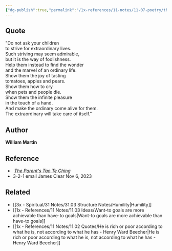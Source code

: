 ```yaml
---
{"dg-publish":true,"permalink":"/1x-references/11-notes/11-07-poetry/the-wonders-of-ordinary-life-william-martin/","title":"The wonders of ordinary life - William Martin","noteIcon":""}
---
```



## Quote
"Do not ask your children  
to strive for extraordinary lives.  
Such striving may seem admirable,  
but it is the way of foolishness.  
Help them instead to find the wonder  
and the marvel of an ordinary life.  
Show them the joy of tasting  
tomatoes, apples and pears.  
Show them how to cry  
when pets and people die.  
Show them the infinite pleasure  
in the touch of a hand.  
And make the ordinary come alive for them.  
The extraordinary will take care of itself."

## Author
**William Martin**

## Reference
-  [_The Parent's Tao Te Ching_](https://click.convertkit-mail4.com/8ku65dgee0uoh0kdn3purcznzo399/08hwh9hd786m6xul/aHR0cHM6Ly93d3cuYW1hem9uLmNvbS9QYXJlbnRzLVRhby1UZS1DaGluZy1BbmNpZW50L2RwLzE1NjkyNDY2MjkvcmVmPXNyXzFfMT9odmFkaWQ9NTgwNzQ0NDY3MDAyJmh2ZGV2PWMmaHZsb2NwaHk9OTAxNDk3MSZodm5ldHc9ZyZodnFtdD1lJmh2cmFuZD0xNzI0ODgxNjkzNDQzMDUyNDY1OSZodnRhcmdpZD1rd2QtNDIyMjU2MzM1Jmh5ZGFkY3I9ODI2NV8xMzUwMDkxNiZrZXl3b3Jkcz10aGUrcGFyZW50JTI3cyt0YW8rdGUrY2hpbmcmcWlkPTE2OTg5Mzk3NzQmc3I9OC0x)
- 3-2-1 email James Clear Nov 6, 2023

## Related
- [[3x - Spiritual/31 Notes/31.03 Structure Notes/Humility\|Humility]]
- [[1x - References/11 Notes/11.03 Ideas/Want-to goals are more achievable than have-to goals\|Want-to goals are more achievable than have-to goals]]
- [[1x - References/11 Notes/11.02 Quotes/He is rich or poor according to what he is, not according to what he has - Henry Ward Beecher\|He is rich or poor according to what he is, not according to what he has - Henry Ward Beecher]]
